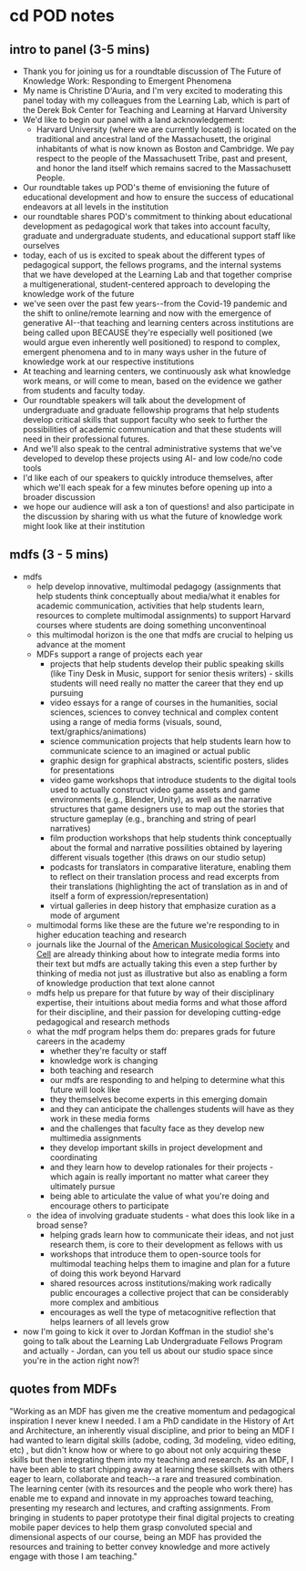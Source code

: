# cd POD notes

## intro to panel (3-5 mins)

* Thank you for joining us for a roundtable discussion of The Future of Knowledge Work: Responding to Emergent Phenomena
* My name is Christine D'Auria, and I'm very excited to moderating this panel today with my colleagues from the Learning Lab, which is part of the Derek Bok Center for Teaching and Learning at Harvard University
* We'd like to begin our panel with a land acknowledgement:
    * Harvard University (where we are currently located) is located on the traditional and ancestral land of the Massachusett, the original inhabitants of what is now known as Boston and Cambridge. We pay respect to the people of the Massachusett Tribe, past and present, and honor the land itself which remains sacred to the Massachusett People.
* Our roundtable takes up POD's theme of envisioning the future of educational development and how to ensure the success of educational endeavors at all levels in the institution
* our roundtable shares POD's commitment to thinking about educational development as pedagogical work that takes into account faculty, graduate and undergraduate students, and educational support staff like ourselves
* today, each of us is excited to speak about the different types of pedagogical support, the fellows programs, and the internal systems that we have developed at the Learning Lab and that together comprise a multigenerational, student-centered approach to developing the knowledge work of the future
* we've seen over the past few years--from the Covid-19 pandemic and the shift to online/remote learning and now with the emergence of generative AI--that teaching and learning centers across institutions are being called upon BECAUSE they're especially well positioned (we would argue even inherently well positioned) to respond to complex, emergent phenomena and to in many ways usher in the future of knowledge work at our respective institutions
* At teaching and learning centers, we continuously ask what knowledge work means, or will come to mean, based on the evidence we gather from students and faculty today.
* Our roundtable speakers will talk about the development of undergraduate and graduate fellowship programs that help students develop critical skills that support faculty who seek to further the possibilities of academic communication and that these students will need in their professional futures.
* And we'll also speak to the central administrative systems that we've developed to develop these projects using AI- and low code/no code tools
* I'd like each of our speakers to quickly introduce themselves, after which we'll each speak for a few minutes before opening up into a broader discussion
* we hope our audience will ask a ton of questions! and also participate in the discussion by sharing with us what the future of knowledge work might look like at their institution

## mdfs (3 - 5 mins)
* mdfs
    * help develop innovative, multimodal pedagogy (assignments that help students think conceptually about media/what it enables for academic communication, activities that help students learn, resources to complete multimodal assignments) to support Harvard courses where students are doing something unconventinoal
    * this multimodal horizon is the one that mdfs are crucial to helping us advance at the moment
    * MDFs support a range of projects each year
        * projects that help students develop their public speaking skills (like Tiny Desk in Music, support for senior thesis writers) - skills students will need really no matter the career that they end up pursuing
        * video essays for a range of courses in the humanities, social sciences, sciences to convey technical and complex content using a range of media forms (visuals, sound, text/graphics/animations)
        * science communication projects that help students learn how to communicate science to an imagined or actual public
        * graphic design for graphical abstracts, scientific posters, slides for presentations
        * video game workshops that introduce students to the digital tools used to actually construct video game assets and game environments (e.g., Blender, Unity), as well as the narrative structures that game designers use to map out the stories that structure gameplay (e.g., branching and string of pearl narratives)
        * film production workshops that help students think conceptually about the formal and narrative possilities obtained by layering different visuals together (this draws on our studio setup)
        * podcasts for translators in comparative literature, enabling them to reflect on their translation process and read excerpts from their translations (highlighting the act of translation as in and of itself a form of expression/representation)
        * virtual galleries in deep history that emphasize curation as a mode of argument
    * multimodal forms like these are the future we're responding to in higher education teaching and research
    * journals like the Journal of the [American Musicological Society](https://www.amsmusicology.org/) and [Cell](https://www.cell.com/video-guidelines) are already thinking about how to integrate media forms into their text but mdfs are actually taking this even a step further by thinking of media not just as illustrative but also as enabling a form of knowledge production that text alone cannot
    * mdfs help us prepare for that future by way of their disciplinary expertise, their intuitions about media forms and what those afford for their discipline, and their passion for developing cutting-edge pedagogical and research methods
    * what the mdf program helps them do: prepares grads for future careers in the academy
        * whether they're faculty or staff
        * knowledge work is changing
        * both teaching and research
        * our mdfs are responding to and helping to determine what this future will look like
        * they themselves become experts in this emerging domain
        * and they can anticipate the challenges students will have as they work in these media forms
        * and the challenges that faculty face as they develop new multimedia assignments
        * they develop important skills in project development and coordinating
        * and they learn how to develop rationales for their projects - which again is really important no matter what career they ultimately pursue
        * being able to articulate the value of what you're doing and encourage others to participate
    * the idea of involving graduate students - what does this look like in a broad sense?
        * helping grads learn how to communicate their ideas, and not just research them, is core to their development as fellows with us
        * workshops that introduce them to open-source tools for multimodal teaching helps them to imagine and plan for a future of doing this work beyond Harvard
        * shared resources across institutions/making work radically public encourages a collective project that can be considerably more complex and ambitious
        * encourages as well the type of metacognitive reflection that helps learners of all levels grow
* now I'm going to kick it over to Jordan Koffman in the studio! she's going to talk about the Learning Lab Undergraduate Fellows Program and actually - Jordan, can you tell us about our studio space since you're in the action right now?!

## quotes from MDFs
"Working as an MDF has given me the creative momentum and pedagogical inspiration I never knew I needed. I am a PhD candidate in the History of Art and Architecture, an inherently visual discipline, and prior to being an MDF I had wanted to learn digital skills (adobe, coding, 3d modeling, video editing, etc) , but didn't know how or where to go about not only acquiring these skills but then integrating them into my teaching and research. As an MDF, I have been able to start chipping away at learning these skillsets with others eager to learn, collaborate and teach--a rare and treasured combination.  The learning center (with its resources and the people who work there) has enable me to expand and innovate in my approaches toward teaching, presenting my research and lectures, and crafting assignments. From bringing in students to paper prototype their final digital projects to creating mobile paper devices to help them grasp convoluted special and dimensional aspects of our course, being an MDF has provided the resources and training to better convey knowledge and more actively engage with those I am teaching."